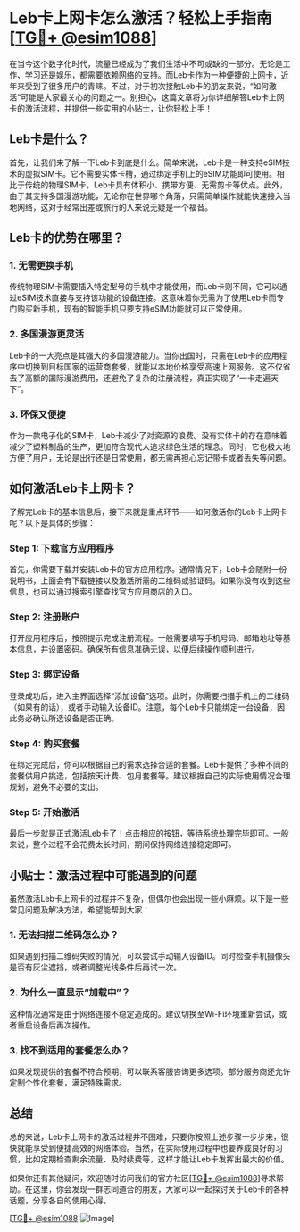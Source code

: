 # Leb卡上网卡怎么激活？轻松上手指南[[TG💪+ @esim1088](https://t.me/s/esim1088)]

在当今这个数字化时代，流量已经成为了我们生活中不可或缺的一部分。无论是工作、学习还是娱乐，都需要依赖网络的支持。而Leb卡作为一种便捷的上网卡，近年来受到了很多用户的青睐。不过，对于初次接触Leb卡的朋友来说，“如何激活”可能是大家最关心的问题之一。别担心，这篇文章将为你详细解答Leb卡上网卡的激活流程，并提供一些实用的小贴士，让你轻松上手！

## Leb卡是什么？

首先，让我们来了解一下Leb卡到底是什么。简单来说，Leb卡是一种支持eSIM技术的虚拟SIM卡。它不需要实体卡槽，通过绑定手机上的eSIM功能即可使用。相比于传统的物理SIM卡，Leb卡具有体积小、携带方便、无需剪卡等优点。此外，由于其支持多国漫游功能，无论你在世界哪个角落，只需简单操作就能快速接入当地网络，这对于经常出差或旅行的人来说无疑是一个福音。

## Leb卡的优势在哪里？

### 1. **无需更换手机**
   传统物理SIM卡需要插入特定型号的手机中才能使用，而Leb卡则不同，它可以通过eSIM技术直接与支持该功能的设备连接。这意味着你无需为了使用Leb卡而专门购买新手机，现有的智能手机只要支持eSIM功能就可以正常使用。

### 2. **多国漫游更灵活**
   Leb卡的一大亮点是其强大的多国漫游能力。当你出国时，只需在Leb卡的应用程序中切换到目标国家的运营商套餐，就能以本地价格享受高速上网服务。这不仅省去了高额的国际漫游费用，还避免了复杂的注册流程，真正实现了“一卡走遍天下”。

### 3. **环保又便捷**
   作为一款电子化的SIM卡，Leb卡减少了对资源的浪费。没有实体卡的存在意味着减少了塑料制品的生产，更加符合现代人追求绿色生活的理念。同时，它也极大地方便了用户，无论是出行还是日常使用，都无需再担心忘记带卡或者丢失等问题。

## 如何激活Leb卡上网卡？

了解完Leb卡的基本信息后，接下来就是重点环节——如何激活你的Leb卡上网卡呢？以下是具体的步骤：

### Step 1: 下载官方应用程序
   首先，你需要下载并安装Leb卡的官方应用程序。通常情况下，Leb卡会随附一份说明书，上面会有下载链接以及激活所需的二维码或验证码。如果你没有收到这些信息，也可以通过搜索引擎查找官方应用商店的入口。

### Step 2: 注册账户
   打开应用程序后，按照提示完成注册流程。一般需要填写手机号码、邮箱地址等基本信息，并设置密码。确保所有信息准确无误，以便后续操作顺利进行。

### Step 3: 绑定设备
   登录成功后，进入主界面选择“添加设备”选项。此时，你需要扫描手机上的二维码（如果有的话），或者手动输入设备ID。注意，每个Leb卡只能绑定一台设备，因此务必确认所选设备是否正确。

### Step 4: 购买套餐
   在绑定完成后，你可以根据自己的需求选择合适的套餐。Leb卡提供了多种不同的套餐供用户挑选，包括按天计费、包月套餐等。建议根据自己的实际使用情况合理规划，避免不必要的支出。

### Step 5: 开始激活
   最后一步就是正式激活Leb卡了！点击相应的按钮，等待系统处理完毕即可。一般来说，整个过程不会花费太长时间，期间保持网络连接稳定即可。

## 小贴士：激活过程中可能遇到的问题

虽然激活Leb卡上网卡的过程并不复杂，但偶尔也会出现一些小麻烦。以下是一些常见问题及解决方法，希望能帮到大家：

### 1. **无法扫描二维码怎么办？**
   如果遇到扫描二维码失败的情况，可以尝试手动输入设备ID。同时检查手机摄像头是否有灰尘遮挡，或者调整光线条件后再试一次。

### 2. **为什么一直显示“加载中”？**
   这种情况通常是由于网络连接不稳定造成的。建议切换至Wi-Fi环境重新尝试，或者重启设备后再次操作。

### 3. **找不到适用的套餐怎么办？**
   如果发现提供的套餐不符合预期，可以联系客服咨询更多选项。部分服务商还允许定制个性化套餐，满足特殊需求。

## 总结

总的来说，Leb卡上网卡的激活过程并不困难，只要你按照上述步骤一步步来，很快就能享受到便捷高效的网络体验。当然，在实际使用过程中也要养成良好的习惯，比如定期检查剩余流量、及时续费等，这样才能让Leb卡发挥出最大的价值。

如果你还有其他疑问，欢迎随时访问我们的官方社区[[TG💪+ @esim1088](https://t.me/s/esim1088)]寻求帮助。在这里，你会发现一群志同道合的朋友，大家可以一起探讨关于Leb卡的各种话题，分享各自的使用心得。

[[TG💪+ @esim1088](https://t.me/s/esim1088) ![Image](https://i.postimg.cc/4NQfJmqS/Snipaste-2025-05-13-00-14-12.png)]